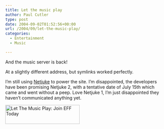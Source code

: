 ```yaml
---
title: Let the music play
author: Paul Cutler
type: post
date: 2004-09-02T01:52:56+00:00
url: /2004/09/let-the-music-play/
categories:
  - Entertainment
  - Music

---
```

And the music server is back!

At a slightly different address, but symlinks worked perfectly.

I&#8217;m still using [Netjuke][1] to power the site. I&#8217;m disappointed, the developers have been promising Netjuke 2, with a tentative date of July 15th which came and went without a peep. Love Netjuke 1, I&#8217;m just disappointed they haven&#8217;t communicated anything yet.

[<img src="https://i0.wp.com/www.eff.org/campaigns/banners/share234x60.gif?resize=234%2C60" width="234" height="60" border="0" alt="Let The Music Play: Join EFF Today" data-recalc-dims="1" />][2]

 [1]: http://www.netjuke.org
 [2]: http://www.eff.org
